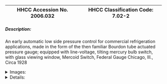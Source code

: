 | **HHCC Accession No. 2006.032** |**HHCC Classification Code:  7.02-2**|
| ----------- | ----------- |
##### Description:
An early automatic low side pressure control for commercial refrigeration
applications, made in the form of the then familiar Bourdon tube actuated pressure gauge; equipped with line-voltage, tilting mercury bulb switch, with glass viewing window, Mercoid Switch, Federal Gauge Chicago, Ill., Circa 1928


<details>
	<summary>Images:</summary>
<div class="gallery gallery-wrapper--full" contenteditable="false" data-is-empty="false" data-translation="Add images" data-columns="6">
<figure class="gallery__item"><a href="#DOMAIN_NAME#gallery/7.02-2.jpg" data-size="1662x1208"><img src="#DOMAIN_NAME#gallery/7.02-2-thumbnail.jpg" alt=""></a></figure>
<figure class="gallery__item"><a href="#DOMAIN_NAME#gallery/7.02-2a.jpg" data-size="1616x1208"><img src="#DOMAIN_NAME#gallery/7.02-2a-thumbnail.jpg" alt=""></a></figure>
</div>
</details>


<details>
	<summary>Details:</summary>

##### Group:
7.02 Refrigerating and Air Conditioning Pressure and Temperature Controls - Commercial

##### Make:
Mercoid Switch

##### Manufacturer:
Mercoid Switch, Chicago, Federal Gauge Chicago, Ill. See Note 1

##### Model:
Type H, Reset

##### Serial No.:
149781

##### Size:
6' round x 4' deep

##### Weight:
4lbs.

##### Circa:
1928

##### Rating:
Exhibit, education, and research quality, illustrating the design, engineering  and manufacture of early refrigeration pressure controls commercially available in Canada

##### Patent Date/Number:


##### Provenance:
From York County (York Region) Ontario, once a rich agricultural hinterlands, attracting early settlement in the last years of the 18th century. Located on the north slopes of the Oak Ridges Moraine, within 20 miles of Toronto, the County would also attract early ex-urban development, to be come a wealthy market place for the emerging household and consumer technologies of the early and mid 20th century. 

This artifact was discovered in the 1950's in the used stock of T. H. Oliver, Refrigeration and Electric Sales and Service, Aurora, Ontario, an early worker in the field of agricultural, industrial and consumer technology.

##### Type and Design:
Bourdon tube actuated

##### Construction:
Heavy bronze Bourdon tube with strip brass linkages   
deep dish cast steel enclosure with formed, sheet steel cover in mat black, with glass inset

##### Material:


##### Special Features:
rear mounted  manual adjustments, executed in brass  see below
Beautifully etched name plate in sheet broass

##### Accessories:


##### Capacities:


##### Performance Characteristics:
7 ' psi to 5 inches vacuum

##### Operation:


##### Control and Regulation:
Employing a large Bourdon tube to reposition a mercury bulb switch in response to small pressure changes on the low side of the refrigeration system.

##### Targeted Market Segment:
Commercial and industrial

##### Consumer Acceptance:


##### Merchandising:


##### Market Price:


##### Technological Significance:
An example of early pressure gauge design and construction based on the use of a relatively crude Bourdon tube-actuating device, found prior to the wide spread introduction of hydraulic bellows and extended capillary line actuators ' See ID # 151-154  

See also notes on significance, ID # 151

Mercoid Division , Dwyer Instruments Inc, Michican City Ind. Currently show in their catalogue listings a range of Bourdon tube pressure switches of very similar construction and operation, indicating something of the precision and reliability to be expected of this genre of commercial and industrial controller technology.  See note 1

##### Industrial Significance:
The development of early automatic pressure controls started with the materials and understandings of the day. In the early 1920's these included the Bourdon pressure tube and the mercury bulb switch.
The circular Bourdon tube is designed to responds to changes in internal pressure by changing its curvature, used here to move a mercury bulb switch through a simple and elegant brass linkage.
The control has a manual set knob on the back, as well as a means of repositioning the bulb, so as to re-set its control point.
The control is designed to operate over the commercial, So2 pressure/temperature range of 7-1/2 lbs. pressure to 5 inch of vacuum, requiring a large tube to respond to these low pressures.
A crude device, when compared with even mid-20th century practices, it provided the essential beginnings for the development of fully automated refrigeration equipment.

##### Socio-economic Significance:
The results of automatic control research and development work, started here, have helped to make possible the vast array of low and commercial temperature equipment, as well as air conditioning applications, which have since altered almost every corner of Canadian life.

##### Socio-cultural Significance:


##### Donor:
G. Leslie Oliver, The T. H. Oliver HVACR Collection

##### HHCC Storage Location:


##### Tracking:


##### Bibliographic References:


##### Notes:
1) A Google Search of Mercoid, Jan. 2005 indicates that the company name is still associated with the field, now as a division of the Dwyer Instruments Inc. Michigan City Ind.

##### Related Reports:
- See CMX02 and 04 catalogues, item R18
</details>
